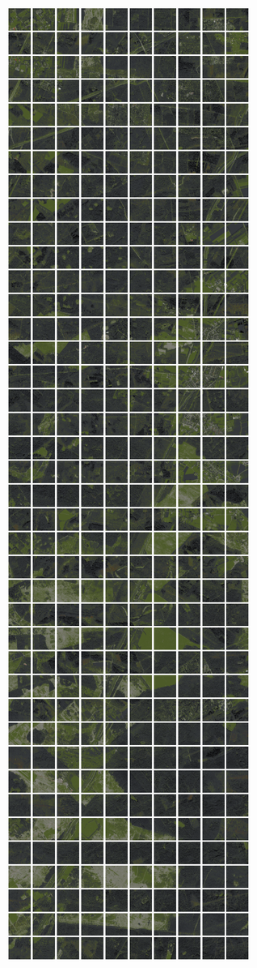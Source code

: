 <html>
<div>
<img src="https://github.com/HakkaTjakka/NL_TILE_MAP/blob/main/18/631/-1043/r.6310.-10430.png" height="44" width="44">
<img src="https://github.com/HakkaTjakka/NL_TILE_MAP/blob/main/18/631/-1043/r.6311.-10430.png" height="44" width="44">
<img src="https://github.com/HakkaTjakka/NL_TILE_MAP/blob/main/18/631/-1043/r.6312.-10430.png" height="44" width="44">
<img src="https://github.com/HakkaTjakka/NL_TILE_MAP/blob/main/18/631/-1043/r.6313.-10430.png" height="44" width="44">
<img src="https://github.com/HakkaTjakka/NL_TILE_MAP/blob/main/18/631/-1043/r.6314.-10430.png" height="44" width="44">
<img src="https://github.com/HakkaTjakka/NL_TILE_MAP/blob/main/18/631/-1043/r.6315.-10430.png" height="44" width="44">
<img src="https://github.com/HakkaTjakka/NL_TILE_MAP/blob/main/18/631/-1043/r.6316.-10430.png" height="44" width="44">
<img src="https://github.com/HakkaTjakka/NL_TILE_MAP/blob/main/18/631/-1043/r.6317.-10430.png" height="44" width="44">
<img src="https://github.com/HakkaTjakka/NL_TILE_MAP/blob/main/18/631/-1043/r.6318.-10430.png" height="44" width="44">
<img src="https://github.com/HakkaTjakka/NL_TILE_MAP/blob/main/18/631/-1043/r.6319.-10430.png" height="44" width="44">
<img src="https://github.com/HakkaTjakka/NL_TILE_MAP/blob/main/18/632/-1043/r.6320.-10430.png" height="44" width="44">
<img src="https://github.com/HakkaTjakka/NL_TILE_MAP/blob/main/18/632/-1043/r.6321.-10430.png" height="44" width="44">
<img src="https://github.com/HakkaTjakka/NL_TILE_MAP/blob/main/18/632/-1043/r.6322.-10430.png" height="44" width="44">
<img src="https://github.com/HakkaTjakka/NL_TILE_MAP/blob/main/18/632/-1043/r.6323.-10430.png" height="44" width="44">
<img src="https://github.com/HakkaTjakka/NL_TILE_MAP/blob/main/18/632/-1043/r.6324.-10430.png" height="44" width="44">
<img src="https://github.com/HakkaTjakka/NL_TILE_MAP/blob/main/18/632/-1043/r.6325.-10430.png" height="44" width="44">
<img src="https://github.com/HakkaTjakka/NL_TILE_MAP/blob/main/18/632/-1043/r.6326.-10430.png" height="44" width="44">
<img src="https://github.com/HakkaTjakka/NL_TILE_MAP/blob/main/18/632/-1043/r.6327.-10430.png" height="44" width="44">
<img src="https://github.com/HakkaTjakka/NL_TILE_MAP/blob/main/18/632/-1043/r.6328.-10430.png" height="44" width="44">
<img src="https://github.com/HakkaTjakka/NL_TILE_MAP/blob/main/18/632/-1043/r.6329.-10430.png" height="44" width="44">
<br>
<img src="https://github.com/HakkaTjakka/NL_TILE_MAP/blob/main/18/631/-1043/r.6310.-10429.png" height="44" width="44">
<img src="https://github.com/HakkaTjakka/NL_TILE_MAP/blob/main/18/631/-1043/r.6311.-10429.png" height="44" width="44">
<img src="https://github.com/HakkaTjakka/NL_TILE_MAP/blob/main/18/631/-1043/r.6312.-10429.png" height="44" width="44">
<img src="https://github.com/HakkaTjakka/NL_TILE_MAP/blob/main/18/631/-1043/r.6313.-10429.png" height="44" width="44">
<img src="https://github.com/HakkaTjakka/NL_TILE_MAP/blob/main/18/631/-1043/r.6314.-10429.png" height="44" width="44">
<img src="https://github.com/HakkaTjakka/NL_TILE_MAP/blob/main/18/631/-1043/r.6315.-10429.png" height="44" width="44">
<img src="https://github.com/HakkaTjakka/NL_TILE_MAP/blob/main/18/631/-1043/r.6316.-10429.png" height="44" width="44">
<img src="https://github.com/HakkaTjakka/NL_TILE_MAP/blob/main/18/631/-1043/r.6317.-10429.png" height="44" width="44">
<img src="https://github.com/HakkaTjakka/NL_TILE_MAP/blob/main/18/631/-1043/r.6318.-10429.png" height="44" width="44">
<img src="https://github.com/HakkaTjakka/NL_TILE_MAP/blob/main/18/631/-1043/r.6319.-10429.png" height="44" width="44">
<img src="https://github.com/HakkaTjakka/NL_TILE_MAP/blob/main/18/632/-1043/r.6320.-10429.png" height="44" width="44">
<img src="https://github.com/HakkaTjakka/NL_TILE_MAP/blob/main/18/632/-1043/r.6321.-10429.png" height="44" width="44">
<img src="https://github.com/HakkaTjakka/NL_TILE_MAP/blob/main/18/632/-1043/r.6322.-10429.png" height="44" width="44">
<img src="https://github.com/HakkaTjakka/NL_TILE_MAP/blob/main/18/632/-1043/r.6323.-10429.png" height="44" width="44">
<img src="https://github.com/HakkaTjakka/NL_TILE_MAP/blob/main/18/632/-1043/r.6324.-10429.png" height="44" width="44">
<img src="https://github.com/HakkaTjakka/NL_TILE_MAP/blob/main/18/632/-1043/r.6325.-10429.png" height="44" width="44">
<img src="https://github.com/HakkaTjakka/NL_TILE_MAP/blob/main/18/632/-1043/r.6326.-10429.png" height="44" width="44">
<img src="https://github.com/HakkaTjakka/NL_TILE_MAP/blob/main/18/632/-1043/r.6327.-10429.png" height="44" width="44">
<img src="https://github.com/HakkaTjakka/NL_TILE_MAP/blob/main/18/632/-1043/r.6328.-10429.png" height="44" width="44">
<img src="https://github.com/HakkaTjakka/NL_TILE_MAP/blob/main/18/632/-1043/r.6329.-10429.png" height="44" width="44">
<br>
<img src="https://github.com/HakkaTjakka/NL_TILE_MAP/blob/main/18/631/-1043/r.6310.-10428.png" height="44" width="44">
<img src="https://github.com/HakkaTjakka/NL_TILE_MAP/blob/main/18/631/-1043/r.6311.-10428.png" height="44" width="44">
<img src="https://github.com/HakkaTjakka/NL_TILE_MAP/blob/main/18/631/-1043/r.6312.-10428.png" height="44" width="44">
<img src="https://github.com/HakkaTjakka/NL_TILE_MAP/blob/main/18/631/-1043/r.6313.-10428.png" height="44" width="44">
<img src="https://github.com/HakkaTjakka/NL_TILE_MAP/blob/main/18/631/-1043/r.6314.-10428.png" height="44" width="44">
<img src="https://github.com/HakkaTjakka/NL_TILE_MAP/blob/main/18/631/-1043/r.6315.-10428.png" height="44" width="44">
<img src="https://github.com/HakkaTjakka/NL_TILE_MAP/blob/main/18/631/-1043/r.6316.-10428.png" height="44" width="44">
<img src="https://github.com/HakkaTjakka/NL_TILE_MAP/blob/main/18/631/-1043/r.6317.-10428.png" height="44" width="44">
<img src="https://github.com/HakkaTjakka/NL_TILE_MAP/blob/main/18/631/-1043/r.6318.-10428.png" height="44" width="44">
<img src="https://github.com/HakkaTjakka/NL_TILE_MAP/blob/main/18/631/-1043/r.6319.-10428.png" height="44" width="44">
<img src="https://github.com/HakkaTjakka/NL_TILE_MAP/blob/main/18/632/-1043/r.6320.-10428.png" height="44" width="44">
<img src="https://github.com/HakkaTjakka/NL_TILE_MAP/blob/main/18/632/-1043/r.6321.-10428.png" height="44" width="44">
<img src="https://github.com/HakkaTjakka/NL_TILE_MAP/blob/main/18/632/-1043/r.6322.-10428.png" height="44" width="44">
<img src="https://github.com/HakkaTjakka/NL_TILE_MAP/blob/main/18/632/-1043/r.6323.-10428.png" height="44" width="44">
<img src="https://github.com/HakkaTjakka/NL_TILE_MAP/blob/main/18/632/-1043/r.6324.-10428.png" height="44" width="44">
<img src="https://github.com/HakkaTjakka/NL_TILE_MAP/blob/main/18/632/-1043/r.6325.-10428.png" height="44" width="44">
<img src="https://github.com/HakkaTjakka/NL_TILE_MAP/blob/main/18/632/-1043/r.6326.-10428.png" height="44" width="44">
<img src="https://github.com/HakkaTjakka/NL_TILE_MAP/blob/main/18/632/-1043/r.6327.-10428.png" height="44" width="44">
<img src="https://github.com/HakkaTjakka/NL_TILE_MAP/blob/main/18/632/-1043/r.6328.-10428.png" height="44" width="44">
<img src="https://github.com/HakkaTjakka/NL_TILE_MAP/blob/main/18/632/-1043/r.6329.-10428.png" height="44" width="44">
<br>
<img src="https://github.com/HakkaTjakka/NL_TILE_MAP/blob/main/18/631/-1043/r.6310.-10427.png" height="44" width="44">
<img src="https://github.com/HakkaTjakka/NL_TILE_MAP/blob/main/18/631/-1043/r.6311.-10427.png" height="44" width="44">
<img src="https://github.com/HakkaTjakka/NL_TILE_MAP/blob/main/18/631/-1043/r.6312.-10427.png" height="44" width="44">
<img src="https://github.com/HakkaTjakka/NL_TILE_MAP/blob/main/18/631/-1043/r.6313.-10427.png" height="44" width="44">
<img src="https://github.com/HakkaTjakka/NL_TILE_MAP/blob/main/18/631/-1043/r.6314.-10427.png" height="44" width="44">
<img src="https://github.com/HakkaTjakka/NL_TILE_MAP/blob/main/18/631/-1043/r.6315.-10427.png" height="44" width="44">
<img src="https://github.com/HakkaTjakka/NL_TILE_MAP/blob/main/18/631/-1043/r.6316.-10427.png" height="44" width="44">
<img src="https://github.com/HakkaTjakka/NL_TILE_MAP/blob/main/18/631/-1043/r.6317.-10427.png" height="44" width="44">
<img src="https://github.com/HakkaTjakka/NL_TILE_MAP/blob/main/18/631/-1043/r.6318.-10427.png" height="44" width="44">
<img src="https://github.com/HakkaTjakka/NL_TILE_MAP/blob/main/18/631/-1043/r.6319.-10427.png" height="44" width="44">
<img src="https://github.com/HakkaTjakka/NL_TILE_MAP/blob/main/18/632/-1043/r.6320.-10427.png" height="44" width="44">
<img src="https://github.com/HakkaTjakka/NL_TILE_MAP/blob/main/18/632/-1043/r.6321.-10427.png" height="44" width="44">
<img src="https://github.com/HakkaTjakka/NL_TILE_MAP/blob/main/18/632/-1043/r.6322.-10427.png" height="44" width="44">
<img src="https://github.com/HakkaTjakka/NL_TILE_MAP/blob/main/18/632/-1043/r.6323.-10427.png" height="44" width="44">
<img src="https://github.com/HakkaTjakka/NL_TILE_MAP/blob/main/18/632/-1043/r.6324.-10427.png" height="44" width="44">
<img src="https://github.com/HakkaTjakka/NL_TILE_MAP/blob/main/18/632/-1043/r.6325.-10427.png" height="44" width="44">
<img src="https://github.com/HakkaTjakka/NL_TILE_MAP/blob/main/18/632/-1043/r.6326.-10427.png" height="44" width="44">
<img src="https://github.com/HakkaTjakka/NL_TILE_MAP/blob/main/18/632/-1043/r.6327.-10427.png" height="44" width="44">
<img src="https://github.com/HakkaTjakka/NL_TILE_MAP/blob/main/18/632/-1043/r.6328.-10427.png" height="44" width="44">
<img src="https://github.com/HakkaTjakka/NL_TILE_MAP/blob/main/18/632/-1043/r.6329.-10427.png" height="44" width="44">
<br>
<img src="https://github.com/HakkaTjakka/NL_TILE_MAP/blob/main/18/631/-1043/r.6310.-10426.png" height="44" width="44">
<img src="https://github.com/HakkaTjakka/NL_TILE_MAP/blob/main/18/631/-1043/r.6311.-10426.png" height="44" width="44">
<img src="https://github.com/HakkaTjakka/NL_TILE_MAP/blob/main/18/631/-1043/r.6312.-10426.png" height="44" width="44">
<img src="https://github.com/HakkaTjakka/NL_TILE_MAP/blob/main/18/631/-1043/r.6313.-10426.png" height="44" width="44">
<img src="https://github.com/HakkaTjakka/NL_TILE_MAP/blob/main/18/631/-1043/r.6314.-10426.png" height="44" width="44">
<img src="https://github.com/HakkaTjakka/NL_TILE_MAP/blob/main/18/631/-1043/r.6315.-10426.png" height="44" width="44">
<img src="https://github.com/HakkaTjakka/NL_TILE_MAP/blob/main/18/631/-1043/r.6316.-10426.png" height="44" width="44">
<img src="https://github.com/HakkaTjakka/NL_TILE_MAP/blob/main/18/631/-1043/r.6317.-10426.png" height="44" width="44">
<img src="https://github.com/HakkaTjakka/NL_TILE_MAP/blob/main/18/631/-1043/r.6318.-10426.png" height="44" width="44">
<img src="https://github.com/HakkaTjakka/NL_TILE_MAP/blob/main/18/631/-1043/r.6319.-10426.png" height="44" width="44">
<img src="https://github.com/HakkaTjakka/NL_TILE_MAP/blob/main/18/632/-1043/r.6320.-10426.png" height="44" width="44">
<img src="https://github.com/HakkaTjakka/NL_TILE_MAP/blob/main/18/632/-1043/r.6321.-10426.png" height="44" width="44">
<img src="https://github.com/HakkaTjakka/NL_TILE_MAP/blob/main/18/632/-1043/r.6322.-10426.png" height="44" width="44">
<img src="https://github.com/HakkaTjakka/NL_TILE_MAP/blob/main/18/632/-1043/r.6323.-10426.png" height="44" width="44">
<img src="https://github.com/HakkaTjakka/NL_TILE_MAP/blob/main/18/632/-1043/r.6324.-10426.png" height="44" width="44">
<img src="https://github.com/HakkaTjakka/NL_TILE_MAP/blob/main/18/632/-1043/r.6325.-10426.png" height="44" width="44">
<img src="https://github.com/HakkaTjakka/NL_TILE_MAP/blob/main/18/632/-1043/r.6326.-10426.png" height="44" width="44">
<img src="https://github.com/HakkaTjakka/NL_TILE_MAP/blob/main/18/632/-1043/r.6327.-10426.png" height="44" width="44">
<img src="https://github.com/HakkaTjakka/NL_TILE_MAP/blob/main/18/632/-1043/r.6328.-10426.png" height="44" width="44">
<img src="https://github.com/HakkaTjakka/NL_TILE_MAP/blob/main/18/632/-1043/r.6329.-10426.png" height="44" width="44">
<br>
<img src="https://github.com/HakkaTjakka/NL_TILE_MAP/blob/main/18/631/-1043/r.6310.-10425.png" height="44" width="44">
<img src="https://github.com/HakkaTjakka/NL_TILE_MAP/blob/main/18/631/-1043/r.6311.-10425.png" height="44" width="44">
<img src="https://github.com/HakkaTjakka/NL_TILE_MAP/blob/main/18/631/-1043/r.6312.-10425.png" height="44" width="44">
<img src="https://github.com/HakkaTjakka/NL_TILE_MAP/blob/main/18/631/-1043/r.6313.-10425.png" height="44" width="44">
<img src="https://github.com/HakkaTjakka/NL_TILE_MAP/blob/main/18/631/-1043/r.6314.-10425.png" height="44" width="44">
<img src="https://github.com/HakkaTjakka/NL_TILE_MAP/blob/main/18/631/-1043/r.6315.-10425.png" height="44" width="44">
<img src="https://github.com/HakkaTjakka/NL_TILE_MAP/blob/main/18/631/-1043/r.6316.-10425.png" height="44" width="44">
<img src="https://github.com/HakkaTjakka/NL_TILE_MAP/blob/main/18/631/-1043/r.6317.-10425.png" height="44" width="44">
<img src="https://github.com/HakkaTjakka/NL_TILE_MAP/blob/main/18/631/-1043/r.6318.-10425.png" height="44" width="44">
<img src="https://github.com/HakkaTjakka/NL_TILE_MAP/blob/main/18/631/-1043/r.6319.-10425.png" height="44" width="44">
<img src="https://github.com/HakkaTjakka/NL_TILE_MAP/blob/main/18/632/-1043/r.6320.-10425.png" height="44" width="44">
<img src="https://github.com/HakkaTjakka/NL_TILE_MAP/blob/main/18/632/-1043/r.6321.-10425.png" height="44" width="44">
<img src="https://github.com/HakkaTjakka/NL_TILE_MAP/blob/main/18/632/-1043/r.6322.-10425.png" height="44" width="44">
<img src="https://github.com/HakkaTjakka/NL_TILE_MAP/blob/main/18/632/-1043/r.6323.-10425.png" height="44" width="44">
<img src="https://github.com/HakkaTjakka/NL_TILE_MAP/blob/main/18/632/-1043/r.6324.-10425.png" height="44" width="44">
<img src="https://github.com/HakkaTjakka/NL_TILE_MAP/blob/main/18/632/-1043/r.6325.-10425.png" height="44" width="44">
<img src="https://github.com/HakkaTjakka/NL_TILE_MAP/blob/main/18/632/-1043/r.6326.-10425.png" height="44" width="44">
<img src="https://github.com/HakkaTjakka/NL_TILE_MAP/blob/main/18/632/-1043/r.6327.-10425.png" height="44" width="44">
<img src="https://github.com/HakkaTjakka/NL_TILE_MAP/blob/main/18/632/-1043/r.6328.-10425.png" height="44" width="44">
<img src="https://github.com/HakkaTjakka/NL_TILE_MAP/blob/main/18/632/-1043/r.6329.-10425.png" height="44" width="44">
<br>
<img src="https://github.com/HakkaTjakka/NL_TILE_MAP/blob/main/18/631/-1043/r.6310.-10424.png" height="44" width="44">
<img src="https://github.com/HakkaTjakka/NL_TILE_MAP/blob/main/18/631/-1043/r.6311.-10424.png" height="44" width="44">
<img src="https://github.com/HakkaTjakka/NL_TILE_MAP/blob/main/18/631/-1043/r.6312.-10424.png" height="44" width="44">
<img src="https://github.com/HakkaTjakka/NL_TILE_MAP/blob/main/18/631/-1043/r.6313.-10424.png" height="44" width="44">
<img src="https://github.com/HakkaTjakka/NL_TILE_MAP/blob/main/18/631/-1043/r.6314.-10424.png" height="44" width="44">
<img src="https://github.com/HakkaTjakka/NL_TILE_MAP/blob/main/18/631/-1043/r.6315.-10424.png" height="44" width="44">
<img src="https://github.com/HakkaTjakka/NL_TILE_MAP/blob/main/18/631/-1043/r.6316.-10424.png" height="44" width="44">
<img src="https://github.com/HakkaTjakka/NL_TILE_MAP/blob/main/18/631/-1043/r.6317.-10424.png" height="44" width="44">
<img src="https://github.com/HakkaTjakka/NL_TILE_MAP/blob/main/18/631/-1043/r.6318.-10424.png" height="44" width="44">
<img src="https://github.com/HakkaTjakka/NL_TILE_MAP/blob/main/18/631/-1043/r.6319.-10424.png" height="44" width="44">
<img src="https://github.com/HakkaTjakka/NL_TILE_MAP/blob/main/18/632/-1043/r.6320.-10424.png" height="44" width="44">
<img src="https://github.com/HakkaTjakka/NL_TILE_MAP/blob/main/18/632/-1043/r.6321.-10424.png" height="44" width="44">
<img src="https://github.com/HakkaTjakka/NL_TILE_MAP/blob/main/18/632/-1043/r.6322.-10424.png" height="44" width="44">
<img src="https://github.com/HakkaTjakka/NL_TILE_MAP/blob/main/18/632/-1043/r.6323.-10424.png" height="44" width="44">
<img src="https://github.com/HakkaTjakka/NL_TILE_MAP/blob/main/18/632/-1043/r.6324.-10424.png" height="44" width="44">
<img src="https://github.com/HakkaTjakka/NL_TILE_MAP/blob/main/18/632/-1043/r.6325.-10424.png" height="44" width="44">
<img src="https://github.com/HakkaTjakka/NL_TILE_MAP/blob/main/18/632/-1043/r.6326.-10424.png" height="44" width="44">
<img src="https://github.com/HakkaTjakka/NL_TILE_MAP/blob/main/18/632/-1043/r.6327.-10424.png" height="44" width="44">
<img src="https://github.com/HakkaTjakka/NL_TILE_MAP/blob/main/18/632/-1043/r.6328.-10424.png" height="44" width="44">
<img src="https://github.com/HakkaTjakka/NL_TILE_MAP/blob/main/18/632/-1043/r.6329.-10424.png" height="44" width="44">
<br>
<img src="https://github.com/HakkaTjakka/NL_TILE_MAP/blob/main/18/631/-1043/r.6310.-10423.png" height="44" width="44">
<img src="https://github.com/HakkaTjakka/NL_TILE_MAP/blob/main/18/631/-1043/r.6311.-10423.png" height="44" width="44">
<img src="https://github.com/HakkaTjakka/NL_TILE_MAP/blob/main/18/631/-1043/r.6312.-10423.png" height="44" width="44">
<img src="https://github.com/HakkaTjakka/NL_TILE_MAP/blob/main/18/631/-1043/r.6313.-10423.png" height="44" width="44">
<img src="https://github.com/HakkaTjakka/NL_TILE_MAP/blob/main/18/631/-1043/r.6314.-10423.png" height="44" width="44">
<img src="https://github.com/HakkaTjakka/NL_TILE_MAP/blob/main/18/631/-1043/r.6315.-10423.png" height="44" width="44">
<img src="https://github.com/HakkaTjakka/NL_TILE_MAP/blob/main/18/631/-1043/r.6316.-10423.png" height="44" width="44">
<img src="https://github.com/HakkaTjakka/NL_TILE_MAP/blob/main/18/631/-1043/r.6317.-10423.png" height="44" width="44">
<img src="https://github.com/HakkaTjakka/NL_TILE_MAP/blob/main/18/631/-1043/r.6318.-10423.png" height="44" width="44">
<img src="https://github.com/HakkaTjakka/NL_TILE_MAP/blob/main/18/631/-1043/r.6319.-10423.png" height="44" width="44">
<img src="https://github.com/HakkaTjakka/NL_TILE_MAP/blob/main/18/632/-1043/r.6320.-10423.png" height="44" width="44">
<img src="https://github.com/HakkaTjakka/NL_TILE_MAP/blob/main/18/632/-1043/r.6321.-10423.png" height="44" width="44">
<img src="https://github.com/HakkaTjakka/NL_TILE_MAP/blob/main/18/632/-1043/r.6322.-10423.png" height="44" width="44">
<img src="https://github.com/HakkaTjakka/NL_TILE_MAP/blob/main/18/632/-1043/r.6323.-10423.png" height="44" width="44">
<img src="https://github.com/HakkaTjakka/NL_TILE_MAP/blob/main/18/632/-1043/r.6324.-10423.png" height="44" width="44">
<img src="https://github.com/HakkaTjakka/NL_TILE_MAP/blob/main/18/632/-1043/r.6325.-10423.png" height="44" width="44">
<img src="https://github.com/HakkaTjakka/NL_TILE_MAP/blob/main/18/632/-1043/r.6326.-10423.png" height="44" width="44">
<img src="https://github.com/HakkaTjakka/NL_TILE_MAP/blob/main/18/632/-1043/r.6327.-10423.png" height="44" width="44">
<img src="https://github.com/HakkaTjakka/NL_TILE_MAP/blob/main/18/632/-1043/r.6328.-10423.png" height="44" width="44">
<img src="https://github.com/HakkaTjakka/NL_TILE_MAP/blob/main/18/632/-1043/r.6329.-10423.png" height="44" width="44">
<br>
<img src="https://github.com/HakkaTjakka/NL_TILE_MAP/blob/main/18/631/-1043/r.6310.-10422.png" height="44" width="44">
<img src="https://github.com/HakkaTjakka/NL_TILE_MAP/blob/main/18/631/-1043/r.6311.-10422.png" height="44" width="44">
<img src="https://github.com/HakkaTjakka/NL_TILE_MAP/blob/main/18/631/-1043/r.6312.-10422.png" height="44" width="44">
<img src="https://github.com/HakkaTjakka/NL_TILE_MAP/blob/main/18/631/-1043/r.6313.-10422.png" height="44" width="44">
<img src="https://github.com/HakkaTjakka/NL_TILE_MAP/blob/main/18/631/-1043/r.6314.-10422.png" height="44" width="44">
<img src="https://github.com/HakkaTjakka/NL_TILE_MAP/blob/main/18/631/-1043/r.6315.-10422.png" height="44" width="44">
<img src="https://github.com/HakkaTjakka/NL_TILE_MAP/blob/main/18/631/-1043/r.6316.-10422.png" height="44" width="44">
<img src="https://github.com/HakkaTjakka/NL_TILE_MAP/blob/main/18/631/-1043/r.6317.-10422.png" height="44" width="44">
<img src="https://github.com/HakkaTjakka/NL_TILE_MAP/blob/main/18/631/-1043/r.6318.-10422.png" height="44" width="44">
<img src="https://github.com/HakkaTjakka/NL_TILE_MAP/blob/main/18/631/-1043/r.6319.-10422.png" height="44" width="44">
<img src="https://github.com/HakkaTjakka/NL_TILE_MAP/blob/main/18/632/-1043/r.6320.-10422.png" height="44" width="44">
<img src="https://github.com/HakkaTjakka/NL_TILE_MAP/blob/main/18/632/-1043/r.6321.-10422.png" height="44" width="44">
<img src="https://github.com/HakkaTjakka/NL_TILE_MAP/blob/main/18/632/-1043/r.6322.-10422.png" height="44" width="44">
<img src="https://github.com/HakkaTjakka/NL_TILE_MAP/blob/main/18/632/-1043/r.6323.-10422.png" height="44" width="44">
<img src="https://github.com/HakkaTjakka/NL_TILE_MAP/blob/main/18/632/-1043/r.6324.-10422.png" height="44" width="44">
<img src="https://github.com/HakkaTjakka/NL_TILE_MAP/blob/main/18/632/-1043/r.6325.-10422.png" height="44" width="44">
<img src="https://github.com/HakkaTjakka/NL_TILE_MAP/blob/main/18/632/-1043/r.6326.-10422.png" height="44" width="44">
<img src="https://github.com/HakkaTjakka/NL_TILE_MAP/blob/main/18/632/-1043/r.6327.-10422.png" height="44" width="44">
<img src="https://github.com/HakkaTjakka/NL_TILE_MAP/blob/main/18/632/-1043/r.6328.-10422.png" height="44" width="44">
<img src="https://github.com/HakkaTjakka/NL_TILE_MAP/blob/main/18/632/-1043/r.6329.-10422.png" height="44" width="44">
<br>
<img src="https://github.com/HakkaTjakka/NL_TILE_MAP/blob/main/18/631/-1043/r.6310.-10421.png" height="44" width="44">
<img src="https://github.com/HakkaTjakka/NL_TILE_MAP/blob/main/18/631/-1043/r.6311.-10421.png" height="44" width="44">
<img src="https://github.com/HakkaTjakka/NL_TILE_MAP/blob/main/18/631/-1043/r.6312.-10421.png" height="44" width="44">
<img src="https://github.com/HakkaTjakka/NL_TILE_MAP/blob/main/18/631/-1043/r.6313.-10421.png" height="44" width="44">
<img src="https://github.com/HakkaTjakka/NL_TILE_MAP/blob/main/18/631/-1043/r.6314.-10421.png" height="44" width="44">
<img src="https://github.com/HakkaTjakka/NL_TILE_MAP/blob/main/18/631/-1043/r.6315.-10421.png" height="44" width="44">
<img src="https://github.com/HakkaTjakka/NL_TILE_MAP/blob/main/18/631/-1043/r.6316.-10421.png" height="44" width="44">
<img src="https://github.com/HakkaTjakka/NL_TILE_MAP/blob/main/18/631/-1043/r.6317.-10421.png" height="44" width="44">
<img src="https://github.com/HakkaTjakka/NL_TILE_MAP/blob/main/18/631/-1043/r.6318.-10421.png" height="44" width="44">
<img src="https://github.com/HakkaTjakka/NL_TILE_MAP/blob/main/18/631/-1043/r.6319.-10421.png" height="44" width="44">
<img src="https://github.com/HakkaTjakka/NL_TILE_MAP/blob/main/18/632/-1043/r.6320.-10421.png" height="44" width="44">
<img src="https://github.com/HakkaTjakka/NL_TILE_MAP/blob/main/18/632/-1043/r.6321.-10421.png" height="44" width="44">
<img src="https://github.com/HakkaTjakka/NL_TILE_MAP/blob/main/18/632/-1043/r.6322.-10421.png" height="44" width="44">
<img src="https://github.com/HakkaTjakka/NL_TILE_MAP/blob/main/18/632/-1043/r.6323.-10421.png" height="44" width="44">
<img src="https://github.com/HakkaTjakka/NL_TILE_MAP/blob/main/18/632/-1043/r.6324.-10421.png" height="44" width="44">
<img src="https://github.com/HakkaTjakka/NL_TILE_MAP/blob/main/18/632/-1043/r.6325.-10421.png" height="44" width="44">
<img src="https://github.com/HakkaTjakka/NL_TILE_MAP/blob/main/18/632/-1043/r.6326.-10421.png" height="44" width="44">
<img src="https://github.com/HakkaTjakka/NL_TILE_MAP/blob/main/18/632/-1043/r.6327.-10421.png" height="44" width="44">
<img src="https://github.com/HakkaTjakka/NL_TILE_MAP/blob/main/18/632/-1043/r.6328.-10421.png" height="44" width="44">
<img src="https://github.com/HakkaTjakka/NL_TILE_MAP/blob/main/18/632/-1043/r.6329.-10421.png" height="44" width="44">
<br>
<img src="https://github.com/HakkaTjakka/NL_TILE_MAP/blob/main/18/631/-1042/r.6310.-10420.png" height="44" width="44">
<img src="https://github.com/HakkaTjakka/NL_TILE_MAP/blob/main/18/631/-1042/r.6311.-10420.png" height="44" width="44">
<img src="https://github.com/HakkaTjakka/NL_TILE_MAP/blob/main/18/631/-1042/r.6312.-10420.png" height="44" width="44">
<img src="https://github.com/HakkaTjakka/NL_TILE_MAP/blob/main/18/631/-1042/r.6313.-10420.png" height="44" width="44">
<img src="https://github.com/HakkaTjakka/NL_TILE_MAP/blob/main/18/631/-1042/r.6314.-10420.png" height="44" width="44">
<img src="https://github.com/HakkaTjakka/NL_TILE_MAP/blob/main/18/631/-1042/r.6315.-10420.png" height="44" width="44">
<img src="https://github.com/HakkaTjakka/NL_TILE_MAP/blob/main/18/631/-1042/r.6316.-10420.png" height="44" width="44">
<img src="https://github.com/HakkaTjakka/NL_TILE_MAP/blob/main/18/631/-1042/r.6317.-10420.png" height="44" width="44">
<img src="https://github.com/HakkaTjakka/NL_TILE_MAP/blob/main/18/631/-1042/r.6318.-10420.png" height="44" width="44">
<img src="https://github.com/HakkaTjakka/NL_TILE_MAP/blob/main/18/631/-1042/r.6319.-10420.png" height="44" width="44">
<img src="https://github.com/HakkaTjakka/NL_TILE_MAP/blob/main/18/632/-1042/r.6320.-10420.png" height="44" width="44">
<img src="https://github.com/HakkaTjakka/NL_TILE_MAP/blob/main/18/632/-1042/r.6321.-10420.png" height="44" width="44">
<img src="https://github.com/HakkaTjakka/NL_TILE_MAP/blob/main/18/632/-1042/r.6322.-10420.png" height="44" width="44">
<img src="https://github.com/HakkaTjakka/NL_TILE_MAP/blob/main/18/632/-1042/r.6323.-10420.png" height="44" width="44">
<img src="https://github.com/HakkaTjakka/NL_TILE_MAP/blob/main/18/632/-1042/r.6324.-10420.png" height="44" width="44">
<img src="https://github.com/HakkaTjakka/NL_TILE_MAP/blob/main/18/632/-1042/r.6325.-10420.png" height="44" width="44">
<img src="https://github.com/HakkaTjakka/NL_TILE_MAP/blob/main/18/632/-1042/r.6326.-10420.png" height="44" width="44">
<img src="https://github.com/HakkaTjakka/NL_TILE_MAP/blob/main/18/632/-1042/r.6327.-10420.png" height="44" width="44">
<img src="https://github.com/HakkaTjakka/NL_TILE_MAP/blob/main/18/632/-1042/r.6328.-10420.png" height="44" width="44">
<img src="https://github.com/HakkaTjakka/NL_TILE_MAP/blob/main/18/632/-1042/r.6329.-10420.png" height="44" width="44">
<br>
<img src="https://github.com/HakkaTjakka/NL_TILE_MAP/blob/main/18/631/-1042/r.6310.-10419.png" height="44" width="44">
<img src="https://github.com/HakkaTjakka/NL_TILE_MAP/blob/main/18/631/-1042/r.6311.-10419.png" height="44" width="44">
<img src="https://github.com/HakkaTjakka/NL_TILE_MAP/blob/main/18/631/-1042/r.6312.-10419.png" height="44" width="44">
<img src="https://github.com/HakkaTjakka/NL_TILE_MAP/blob/main/18/631/-1042/r.6313.-10419.png" height="44" width="44">
<img src="https://github.com/HakkaTjakka/NL_TILE_MAP/blob/main/18/631/-1042/r.6314.-10419.png" height="44" width="44">
<img src="https://github.com/HakkaTjakka/NL_TILE_MAP/blob/main/18/631/-1042/r.6315.-10419.png" height="44" width="44">
<img src="https://github.com/HakkaTjakka/NL_TILE_MAP/blob/main/18/631/-1042/r.6316.-10419.png" height="44" width="44">
<img src="https://github.com/HakkaTjakka/NL_TILE_MAP/blob/main/18/631/-1042/r.6317.-10419.png" height="44" width="44">
<img src="https://github.com/HakkaTjakka/NL_TILE_MAP/blob/main/18/631/-1042/r.6318.-10419.png" height="44" width="44">
<img src="https://github.com/HakkaTjakka/NL_TILE_MAP/blob/main/18/631/-1042/r.6319.-10419.png" height="44" width="44">
<img src="https://github.com/HakkaTjakka/NL_TILE_MAP/blob/main/18/632/-1042/r.6320.-10419.png" height="44" width="44">
<img src="https://github.com/HakkaTjakka/NL_TILE_MAP/blob/main/18/632/-1042/r.6321.-10419.png" height="44" width="44">
<img src="https://github.com/HakkaTjakka/NL_TILE_MAP/blob/main/18/632/-1042/r.6322.-10419.png" height="44" width="44">
<img src="https://github.com/HakkaTjakka/NL_TILE_MAP/blob/main/18/632/-1042/r.6323.-10419.png" height="44" width="44">
<img src="https://github.com/HakkaTjakka/NL_TILE_MAP/blob/main/18/632/-1042/r.6324.-10419.png" height="44" width="44">
<img src="https://github.com/HakkaTjakka/NL_TILE_MAP/blob/main/18/632/-1042/r.6325.-10419.png" height="44" width="44">
<img src="https://github.com/HakkaTjakka/NL_TILE_MAP/blob/main/18/632/-1042/r.6326.-10419.png" height="44" width="44">
<img src="https://github.com/HakkaTjakka/NL_TILE_MAP/blob/main/18/632/-1042/r.6327.-10419.png" height="44" width="44">
<img src="https://github.com/HakkaTjakka/NL_TILE_MAP/blob/main/18/632/-1042/r.6328.-10419.png" height="44" width="44">
<img src="https://github.com/HakkaTjakka/NL_TILE_MAP/blob/main/18/632/-1042/r.6329.-10419.png" height="44" width="44">
<br>
<img src="https://github.com/HakkaTjakka/NL_TILE_MAP/blob/main/18/631/-1042/r.6310.-10418.png" height="44" width="44">
<img src="https://github.com/HakkaTjakka/NL_TILE_MAP/blob/main/18/631/-1042/r.6311.-10418.png" height="44" width="44">
<img src="https://github.com/HakkaTjakka/NL_TILE_MAP/blob/main/18/631/-1042/r.6312.-10418.png" height="44" width="44">
<img src="https://github.com/HakkaTjakka/NL_TILE_MAP/blob/main/18/631/-1042/r.6313.-10418.png" height="44" width="44">
<img src="https://github.com/HakkaTjakka/NL_TILE_MAP/blob/main/18/631/-1042/r.6314.-10418.png" height="44" width="44">
<img src="https://github.com/HakkaTjakka/NL_TILE_MAP/blob/main/18/631/-1042/r.6315.-10418.png" height="44" width="44">
<img src="https://github.com/HakkaTjakka/NL_TILE_MAP/blob/main/18/631/-1042/r.6316.-10418.png" height="44" width="44">
<img src="https://github.com/HakkaTjakka/NL_TILE_MAP/blob/main/18/631/-1042/r.6317.-10418.png" height="44" width="44">
<img src="https://github.com/HakkaTjakka/NL_TILE_MAP/blob/main/18/631/-1042/r.6318.-10418.png" height="44" width="44">
<img src="https://github.com/HakkaTjakka/NL_TILE_MAP/blob/main/18/631/-1042/r.6319.-10418.png" height="44" width="44">
<img src="https://github.com/HakkaTjakka/NL_TILE_MAP/blob/main/18/632/-1042/r.6320.-10418.png" height="44" width="44">
<img src="https://github.com/HakkaTjakka/NL_TILE_MAP/blob/main/18/632/-1042/r.6321.-10418.png" height="44" width="44">
<img src="https://github.com/HakkaTjakka/NL_TILE_MAP/blob/main/18/632/-1042/r.6322.-10418.png" height="44" width="44">
<img src="https://github.com/HakkaTjakka/NL_TILE_MAP/blob/main/18/632/-1042/r.6323.-10418.png" height="44" width="44">
<img src="https://github.com/HakkaTjakka/NL_TILE_MAP/blob/main/18/632/-1042/r.6324.-10418.png" height="44" width="44">
<img src="https://github.com/HakkaTjakka/NL_TILE_MAP/blob/main/18/632/-1042/r.6325.-10418.png" height="44" width="44">
<img src="https://github.com/HakkaTjakka/NL_TILE_MAP/blob/main/18/632/-1042/r.6326.-10418.png" height="44" width="44">
<img src="https://github.com/HakkaTjakka/NL_TILE_MAP/blob/main/18/632/-1042/r.6327.-10418.png" height="44" width="44">
<img src="https://github.com/HakkaTjakka/NL_TILE_MAP/blob/main/18/632/-1042/r.6328.-10418.png" height="44" width="44">
<img src="https://github.com/HakkaTjakka/NL_TILE_MAP/blob/main/18/632/-1042/r.6329.-10418.png" height="44" width="44">
<br>
<img src="https://github.com/HakkaTjakka/NL_TILE_MAP/blob/main/18/631/-1042/r.6310.-10417.png" height="44" width="44">
<img src="https://github.com/HakkaTjakka/NL_TILE_MAP/blob/main/18/631/-1042/r.6311.-10417.png" height="44" width="44">
<img src="https://github.com/HakkaTjakka/NL_TILE_MAP/blob/main/18/631/-1042/r.6312.-10417.png" height="44" width="44">
<img src="https://github.com/HakkaTjakka/NL_TILE_MAP/blob/main/18/631/-1042/r.6313.-10417.png" height="44" width="44">
<img src="https://github.com/HakkaTjakka/NL_TILE_MAP/blob/main/18/631/-1042/r.6314.-10417.png" height="44" width="44">
<img src="https://github.com/HakkaTjakka/NL_TILE_MAP/blob/main/18/631/-1042/r.6315.-10417.png" height="44" width="44">
<img src="https://github.com/HakkaTjakka/NL_TILE_MAP/blob/main/18/631/-1042/r.6316.-10417.png" height="44" width="44">
<img src="https://github.com/HakkaTjakka/NL_TILE_MAP/blob/main/18/631/-1042/r.6317.-10417.png" height="44" width="44">
<img src="https://github.com/HakkaTjakka/NL_TILE_MAP/blob/main/18/631/-1042/r.6318.-10417.png" height="44" width="44">
<img src="https://github.com/HakkaTjakka/NL_TILE_MAP/blob/main/18/631/-1042/r.6319.-10417.png" height="44" width="44">
<img src="https://github.com/HakkaTjakka/NL_TILE_MAP/blob/main/18/632/-1042/r.6320.-10417.png" height="44" width="44">
<img src="https://github.com/HakkaTjakka/NL_TILE_MAP/blob/main/18/632/-1042/r.6321.-10417.png" height="44" width="44">
<img src="https://github.com/HakkaTjakka/NL_TILE_MAP/blob/main/18/632/-1042/r.6322.-10417.png" height="44" width="44">
<img src="https://github.com/HakkaTjakka/NL_TILE_MAP/blob/main/18/632/-1042/r.6323.-10417.png" height="44" width="44">
<img src="https://github.com/HakkaTjakka/NL_TILE_MAP/blob/main/18/632/-1042/r.6324.-10417.png" height="44" width="44">
<img src="https://github.com/HakkaTjakka/NL_TILE_MAP/blob/main/18/632/-1042/r.6325.-10417.png" height="44" width="44">
<img src="https://github.com/HakkaTjakka/NL_TILE_MAP/blob/main/18/632/-1042/r.6326.-10417.png" height="44" width="44">
<img src="https://github.com/HakkaTjakka/NL_TILE_MAP/blob/main/18/632/-1042/r.6327.-10417.png" height="44" width="44">
<img src="https://github.com/HakkaTjakka/NL_TILE_MAP/blob/main/18/632/-1042/r.6328.-10417.png" height="44" width="44">
<img src="https://github.com/HakkaTjakka/NL_TILE_MAP/blob/main/18/632/-1042/r.6329.-10417.png" height="44" width="44">
<br>
<img src="https://github.com/HakkaTjakka/NL_TILE_MAP/blob/main/18/631/-1042/r.6310.-10416.png" height="44" width="44">
<img src="https://github.com/HakkaTjakka/NL_TILE_MAP/blob/main/18/631/-1042/r.6311.-10416.png" height="44" width="44">
<img src="https://github.com/HakkaTjakka/NL_TILE_MAP/blob/main/18/631/-1042/r.6312.-10416.png" height="44" width="44">
<img src="https://github.com/HakkaTjakka/NL_TILE_MAP/blob/main/18/631/-1042/r.6313.-10416.png" height="44" width="44">
<img src="https://github.com/HakkaTjakka/NL_TILE_MAP/blob/main/18/631/-1042/r.6314.-10416.png" height="44" width="44">
<img src="https://github.com/HakkaTjakka/NL_TILE_MAP/blob/main/18/631/-1042/r.6315.-10416.png" height="44" width="44">
<img src="https://github.com/HakkaTjakka/NL_TILE_MAP/blob/main/18/631/-1042/r.6316.-10416.png" height="44" width="44">
<img src="https://github.com/HakkaTjakka/NL_TILE_MAP/blob/main/18/631/-1042/r.6317.-10416.png" height="44" width="44">
<img src="https://github.com/HakkaTjakka/NL_TILE_MAP/blob/main/18/631/-1042/r.6318.-10416.png" height="44" width="44">
<img src="https://github.com/HakkaTjakka/NL_TILE_MAP/blob/main/18/631/-1042/r.6319.-10416.png" height="44" width="44">
<img src="https://github.com/HakkaTjakka/NL_TILE_MAP/blob/main/18/632/-1042/r.6320.-10416.png" height="44" width="44">
<img src="https://github.com/HakkaTjakka/NL_TILE_MAP/blob/main/18/632/-1042/r.6321.-10416.png" height="44" width="44">
<img src="https://github.com/HakkaTjakka/NL_TILE_MAP/blob/main/18/632/-1042/r.6322.-10416.png" height="44" width="44">
<img src="https://github.com/HakkaTjakka/NL_TILE_MAP/blob/main/18/632/-1042/r.6323.-10416.png" height="44" width="44">
<img src="https://github.com/HakkaTjakka/NL_TILE_MAP/blob/main/18/632/-1042/r.6324.-10416.png" height="44" width="44">
<img src="https://github.com/HakkaTjakka/NL_TILE_MAP/blob/main/18/632/-1042/r.6325.-10416.png" height="44" width="44">
<img src="https://github.com/HakkaTjakka/NL_TILE_MAP/blob/main/18/632/-1042/r.6326.-10416.png" height="44" width="44">
<img src="https://github.com/HakkaTjakka/NL_TILE_MAP/blob/main/18/632/-1042/r.6327.-10416.png" height="44" width="44">
<img src="https://github.com/HakkaTjakka/NL_TILE_MAP/blob/main/18/632/-1042/r.6328.-10416.png" height="44" width="44">
<img src="https://github.com/HakkaTjakka/NL_TILE_MAP/blob/main/18/632/-1042/r.6329.-10416.png" height="44" width="44">
<br>
<img src="https://github.com/HakkaTjakka/NL_TILE_MAP/blob/main/18/631/-1042/r.6310.-10415.png" height="44" width="44">
<img src="https://github.com/HakkaTjakka/NL_TILE_MAP/blob/main/18/631/-1042/r.6311.-10415.png" height="44" width="44">
<img src="https://github.com/HakkaTjakka/NL_TILE_MAP/blob/main/18/631/-1042/r.6312.-10415.png" height="44" width="44">
<img src="https://github.com/HakkaTjakka/NL_TILE_MAP/blob/main/18/631/-1042/r.6313.-10415.png" height="44" width="44">
<img src="https://github.com/HakkaTjakka/NL_TILE_MAP/blob/main/18/631/-1042/r.6314.-10415.png" height="44" width="44">
<img src="https://github.com/HakkaTjakka/NL_TILE_MAP/blob/main/18/631/-1042/r.6315.-10415.png" height="44" width="44">
<img src="https://github.com/HakkaTjakka/NL_TILE_MAP/blob/main/18/631/-1042/r.6316.-10415.png" height="44" width="44">
<img src="https://github.com/HakkaTjakka/NL_TILE_MAP/blob/main/18/631/-1042/r.6317.-10415.png" height="44" width="44">
<img src="https://github.com/HakkaTjakka/NL_TILE_MAP/blob/main/18/631/-1042/r.6318.-10415.png" height="44" width="44">
<img src="https://github.com/HakkaTjakka/NL_TILE_MAP/blob/main/18/631/-1042/r.6319.-10415.png" height="44" width="44">
<img src="https://github.com/HakkaTjakka/NL_TILE_MAP/blob/main/18/632/-1042/r.6320.-10415.png" height="44" width="44">
<img src="https://github.com/HakkaTjakka/NL_TILE_MAP/blob/main/18/632/-1042/r.6321.-10415.png" height="44" width="44">
<img src="https://github.com/HakkaTjakka/NL_TILE_MAP/blob/main/18/632/-1042/r.6322.-10415.png" height="44" width="44">
<img src="https://github.com/HakkaTjakka/NL_TILE_MAP/blob/main/18/632/-1042/r.6323.-10415.png" height="44" width="44">
<img src="https://github.com/HakkaTjakka/NL_TILE_MAP/blob/main/18/632/-1042/r.6324.-10415.png" height="44" width="44">
<img src="https://github.com/HakkaTjakka/NL_TILE_MAP/blob/main/18/632/-1042/r.6325.-10415.png" height="44" width="44">
<img src="https://github.com/HakkaTjakka/NL_TILE_MAP/blob/main/18/632/-1042/r.6326.-10415.png" height="44" width="44">
<img src="https://github.com/HakkaTjakka/NL_TILE_MAP/blob/main/18/632/-1042/r.6327.-10415.png" height="44" width="44">
<img src="https://github.com/HakkaTjakka/NL_TILE_MAP/blob/main/18/632/-1042/r.6328.-10415.png" height="44" width="44">
<img src="https://github.com/HakkaTjakka/NL_TILE_MAP/blob/main/18/632/-1042/r.6329.-10415.png" height="44" width="44">
<br>
<img src="https://github.com/HakkaTjakka/NL_TILE_MAP/blob/main/18/631/-1042/r.6310.-10414.png" height="44" width="44">
<img src="https://github.com/HakkaTjakka/NL_TILE_MAP/blob/main/18/631/-1042/r.6311.-10414.png" height="44" width="44">
<img src="https://github.com/HakkaTjakka/NL_TILE_MAP/blob/main/18/631/-1042/r.6312.-10414.png" height="44" width="44">
<img src="https://github.com/HakkaTjakka/NL_TILE_MAP/blob/main/18/631/-1042/r.6313.-10414.png" height="44" width="44">
<img src="https://github.com/HakkaTjakka/NL_TILE_MAP/blob/main/18/631/-1042/r.6314.-10414.png" height="44" width="44">
<img src="https://github.com/HakkaTjakka/NL_TILE_MAP/blob/main/18/631/-1042/r.6315.-10414.png" height="44" width="44">
<img src="https://github.com/HakkaTjakka/NL_TILE_MAP/blob/main/18/631/-1042/r.6316.-10414.png" height="44" width="44">
<img src="https://github.com/HakkaTjakka/NL_TILE_MAP/blob/main/18/631/-1042/r.6317.-10414.png" height="44" width="44">
<img src="https://github.com/HakkaTjakka/NL_TILE_MAP/blob/main/18/631/-1042/r.6318.-10414.png" height="44" width="44">
<img src="https://github.com/HakkaTjakka/NL_TILE_MAP/blob/main/18/631/-1042/r.6319.-10414.png" height="44" width="44">
<img src="https://github.com/HakkaTjakka/NL_TILE_MAP/blob/main/18/632/-1042/r.6320.-10414.png" height="44" width="44">
<img src="https://github.com/HakkaTjakka/NL_TILE_MAP/blob/main/18/632/-1042/r.6321.-10414.png" height="44" width="44">
<img src="https://github.com/HakkaTjakka/NL_TILE_MAP/blob/main/18/632/-1042/r.6322.-10414.png" height="44" width="44">
<img src="https://github.com/HakkaTjakka/NL_TILE_MAP/blob/main/18/632/-1042/r.6323.-10414.png" height="44" width="44">
<img src="https://github.com/HakkaTjakka/NL_TILE_MAP/blob/main/18/632/-1042/r.6324.-10414.png" height="44" width="44">
<img src="https://github.com/HakkaTjakka/NL_TILE_MAP/blob/main/18/632/-1042/r.6325.-10414.png" height="44" width="44">
<img src="https://github.com/HakkaTjakka/NL_TILE_MAP/blob/main/18/632/-1042/r.6326.-10414.png" height="44" width="44">
<img src="https://github.com/HakkaTjakka/NL_TILE_MAP/blob/main/18/632/-1042/r.6327.-10414.png" height="44" width="44">
<img src="https://github.com/HakkaTjakka/NL_TILE_MAP/blob/main/18/632/-1042/r.6328.-10414.png" height="44" width="44">
<img src="https://github.com/HakkaTjakka/NL_TILE_MAP/blob/main/18/632/-1042/r.6329.-10414.png" height="44" width="44">
<br>
<img src="https://github.com/HakkaTjakka/NL_TILE_MAP/blob/main/18/631/-1042/r.6310.-10413.png" height="44" width="44">
<img src="https://github.com/HakkaTjakka/NL_TILE_MAP/blob/main/18/631/-1042/r.6311.-10413.png" height="44" width="44">
<img src="https://github.com/HakkaTjakka/NL_TILE_MAP/blob/main/18/631/-1042/r.6312.-10413.png" height="44" width="44">
<img src="https://github.com/HakkaTjakka/NL_TILE_MAP/blob/main/18/631/-1042/r.6313.-10413.png" height="44" width="44">
<img src="https://github.com/HakkaTjakka/NL_TILE_MAP/blob/main/18/631/-1042/r.6314.-10413.png" height="44" width="44">
<img src="https://github.com/HakkaTjakka/NL_TILE_MAP/blob/main/18/631/-1042/r.6315.-10413.png" height="44" width="44">
<img src="https://github.com/HakkaTjakka/NL_TILE_MAP/blob/main/18/631/-1042/r.6316.-10413.png" height="44" width="44">
<img src="https://github.com/HakkaTjakka/NL_TILE_MAP/blob/main/18/631/-1042/r.6317.-10413.png" height="44" width="44">
<img src="https://github.com/HakkaTjakka/NL_TILE_MAP/blob/main/18/631/-1042/r.6318.-10413.png" height="44" width="44">
<img src="https://github.com/HakkaTjakka/NL_TILE_MAP/blob/main/18/631/-1042/r.6319.-10413.png" height="44" width="44">
<img src="https://github.com/HakkaTjakka/NL_TILE_MAP/blob/main/18/632/-1042/r.6320.-10413.png" height="44" width="44">
<img src="https://github.com/HakkaTjakka/NL_TILE_MAP/blob/main/18/632/-1042/r.6321.-10413.png" height="44" width="44">
<img src="https://github.com/HakkaTjakka/NL_TILE_MAP/blob/main/18/632/-1042/r.6322.-10413.png" height="44" width="44">
<img src="https://github.com/HakkaTjakka/NL_TILE_MAP/blob/main/18/632/-1042/r.6323.-10413.png" height="44" width="44">
<img src="https://github.com/HakkaTjakka/NL_TILE_MAP/blob/main/18/632/-1042/r.6324.-10413.png" height="44" width="44">
<img src="https://github.com/HakkaTjakka/NL_TILE_MAP/blob/main/18/632/-1042/r.6325.-10413.png" height="44" width="44">
<img src="https://github.com/HakkaTjakka/NL_TILE_MAP/blob/main/18/632/-1042/r.6326.-10413.png" height="44" width="44">
<img src="https://github.com/HakkaTjakka/NL_TILE_MAP/blob/main/18/632/-1042/r.6327.-10413.png" height="44" width="44">
<img src="https://github.com/HakkaTjakka/NL_TILE_MAP/blob/main/18/632/-1042/r.6328.-10413.png" height="44" width="44">
<img src="https://github.com/HakkaTjakka/NL_TILE_MAP/blob/main/18/632/-1042/r.6329.-10413.png" height="44" width="44">
<br>
<img src="https://github.com/HakkaTjakka/NL_TILE_MAP/blob/main/18/631/-1042/r.6310.-10412.png" height="44" width="44">
<img src="https://github.com/HakkaTjakka/NL_TILE_MAP/blob/main/18/631/-1042/r.6311.-10412.png" height="44" width="44">
<img src="https://github.com/HakkaTjakka/NL_TILE_MAP/blob/main/18/631/-1042/r.6312.-10412.png" height="44" width="44">
<img src="https://github.com/HakkaTjakka/NL_TILE_MAP/blob/main/18/631/-1042/r.6313.-10412.png" height="44" width="44">
<img src="https://github.com/HakkaTjakka/NL_TILE_MAP/blob/main/18/631/-1042/r.6314.-10412.png" height="44" width="44">
<img src="https://github.com/HakkaTjakka/NL_TILE_MAP/blob/main/18/631/-1042/r.6315.-10412.png" height="44" width="44">
<img src="https://github.com/HakkaTjakka/NL_TILE_MAP/blob/main/18/631/-1042/r.6316.-10412.png" height="44" width="44">
<img src="https://github.com/HakkaTjakka/NL_TILE_MAP/blob/main/18/631/-1042/r.6317.-10412.png" height="44" width="44">
<img src="https://github.com/HakkaTjakka/NL_TILE_MAP/blob/main/18/631/-1042/r.6318.-10412.png" height="44" width="44">
<img src="https://github.com/HakkaTjakka/NL_TILE_MAP/blob/main/18/631/-1042/r.6319.-10412.png" height="44" width="44">
<img src="https://github.com/HakkaTjakka/NL_TILE_MAP/blob/main/18/632/-1042/r.6320.-10412.png" height="44" width="44">
<img src="https://github.com/HakkaTjakka/NL_TILE_MAP/blob/main/18/632/-1042/r.6321.-10412.png" height="44" width="44">
<img src="https://github.com/HakkaTjakka/NL_TILE_MAP/blob/main/18/632/-1042/r.6322.-10412.png" height="44" width="44">
<img src="https://github.com/HakkaTjakka/NL_TILE_MAP/blob/main/18/632/-1042/r.6323.-10412.png" height="44" width="44">
<img src="https://github.com/HakkaTjakka/NL_TILE_MAP/blob/main/18/632/-1042/r.6324.-10412.png" height="44" width="44">
<img src="https://github.com/HakkaTjakka/NL_TILE_MAP/blob/main/18/632/-1042/r.6325.-10412.png" height="44" width="44">
<img src="https://github.com/HakkaTjakka/NL_TILE_MAP/blob/main/18/632/-1042/r.6326.-10412.png" height="44" width="44">
<img src="https://github.com/HakkaTjakka/NL_TILE_MAP/blob/main/18/632/-1042/r.6327.-10412.png" height="44" width="44">
<img src="https://github.com/HakkaTjakka/NL_TILE_MAP/blob/main/18/632/-1042/r.6328.-10412.png" height="44" width="44">
<img src="https://github.com/HakkaTjakka/NL_TILE_MAP/blob/main/18/632/-1042/r.6329.-10412.png" height="44" width="44">
<br>
<img src="https://github.com/HakkaTjakka/NL_TILE_MAP/blob/main/18/631/-1042/r.6310.-10411.png" height="44" width="44">
<img src="https://github.com/HakkaTjakka/NL_TILE_MAP/blob/main/18/631/-1042/r.6311.-10411.png" height="44" width="44">
<img src="https://github.com/HakkaTjakka/NL_TILE_MAP/blob/main/18/631/-1042/r.6312.-10411.png" height="44" width="44">
<img src="https://github.com/HakkaTjakka/NL_TILE_MAP/blob/main/18/631/-1042/r.6313.-10411.png" height="44" width="44">
<img src="https://github.com/HakkaTjakka/NL_TILE_MAP/blob/main/18/631/-1042/r.6314.-10411.png" height="44" width="44">
<img src="https://github.com/HakkaTjakka/NL_TILE_MAP/blob/main/18/631/-1042/r.6315.-10411.png" height="44" width="44">
<img src="https://github.com/HakkaTjakka/NL_TILE_MAP/blob/main/18/631/-1042/r.6316.-10411.png" height="44" width="44">
<img src="https://github.com/HakkaTjakka/NL_TILE_MAP/blob/main/18/631/-1042/r.6317.-10411.png" height="44" width="44">
<img src="https://github.com/HakkaTjakka/NL_TILE_MAP/blob/main/18/631/-1042/r.6318.-10411.png" height="44" width="44">
<img src="https://github.com/HakkaTjakka/NL_TILE_MAP/blob/main/18/631/-1042/r.6319.-10411.png" height="44" width="44">
<img src="https://github.com/HakkaTjakka/NL_TILE_MAP/blob/main/18/632/-1042/r.6320.-10411.png" height="44" width="44">
<img src="https://github.com/HakkaTjakka/NL_TILE_MAP/blob/main/18/632/-1042/r.6321.-10411.png" height="44" width="44">
<img src="https://github.com/HakkaTjakka/NL_TILE_MAP/blob/main/18/632/-1042/r.6322.-10411.png" height="44" width="44">
<img src="https://github.com/HakkaTjakka/NL_TILE_MAP/blob/main/18/632/-1042/r.6323.-10411.png" height="44" width="44">
<img src="https://github.com/HakkaTjakka/NL_TILE_MAP/blob/main/18/632/-1042/r.6324.-10411.png" height="44" width="44">
<img src="https://github.com/HakkaTjakka/NL_TILE_MAP/blob/main/18/632/-1042/r.6325.-10411.png" height="44" width="44">
<img src="https://github.com/HakkaTjakka/NL_TILE_MAP/blob/main/18/632/-1042/r.6326.-10411.png" height="44" width="44">
<img src="https://github.com/HakkaTjakka/NL_TILE_MAP/blob/main/18/632/-1042/r.6327.-10411.png" height="44" width="44">
<img src="https://github.com/HakkaTjakka/NL_TILE_MAP/blob/main/18/632/-1042/r.6328.-10411.png" height="44" width="44">
<img src="https://github.com/HakkaTjakka/NL_TILE_MAP/blob/main/18/632/-1042/r.6329.-10411.png" height="44" width="44">
<br>
</div>
</html>
